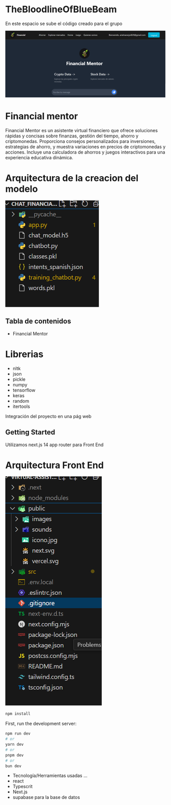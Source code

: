 # TheBloodlineOfBlueBeam
En este espacio se sube el código creado para el grupo 

![Portada Principal](./portadaPrincipal.png)




# Financial mentor

Financial Mentor es un asistente virtual financiero que ofrece soluciones rápidas y concisas sobre finanzas, gestión del tiempo, ahorro y criptomonedas. Proporciona consejos personalizados para inversiones, estrategias de ahorro, y muestra variaciones en precios de criptomonedas y acciones. Incluye una calculadora de ahorros y juegos interactivos para una experiencia educativa dinámica.


# Arquitectura de la creacion del modelo 

![Arquitectura Back End](./arquitecturaBackEnd.png)



## Tabla de contenidos


* Financial Mentor




# Librerias 


- nltk
- json
- pickle
- numpy
- tensorflow
- keras
- random
- itertools




 Integración del proyecto en una pág web
## Getting Started
Utilizamos next.js 14 app router para Front   End 

# Arquitectura Front End
![Arquitectura Front End](./arquitectura-FrondEnd.png)

```bash
npm install

```
First, run the development server:

```bash
npm run dev
# or
yarn dev
# or
pnpm dev
# or
bun dev
```



- Tecnología/Herramientas usadas …
- react
- Typescrit
- Next.js
- supabase para la base de datos
  
